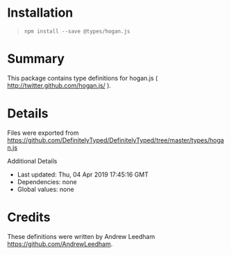 # Installation
> `npm install --save @types/hogan.js`

# Summary
This package contains type definitions for hogan.js ( http://twitter.github.com/hogan.js/ ).

# Details
Files were exported from https://github.com/DefinitelyTyped/DefinitelyTyped/tree/master/types/hogan.js

Additional Details
 * Last updated: Thu, 04 Apr 2019 17:45:16 GMT
 * Dependencies: none
 * Global values: none

# Credits
These definitions were written by Andrew Leedham <https://github.com/AndrewLeedham>.
